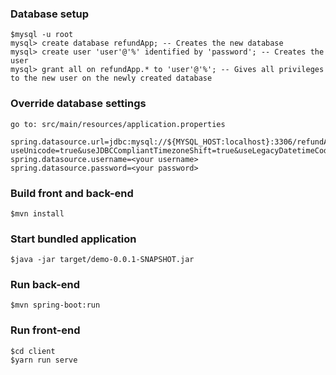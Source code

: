 

### Database setup

```
$mysql -u root
mysql> create database refundApp; -- Creates the new database
mysql> create user 'user'@'%' identified by 'password'; -- Creates the user
mysql> grant all on refundApp.* to 'user'@'%'; -- Gives all privileges to the new user on the newly created database
```
### Override database settings
```
go to: src/main/resources/application.properties

spring.datasource.url=jdbc:mysql://${MYSQL_HOST:localhost}:3306/refundApp?useUnicode=true&useJDBCCompliantTimezoneShift=true&useLegacyDatetimeCode=false&serverTimezone=UTC
spring.datasource.username=<your username>
spring.datasource.password=<your password>
```

### Build front and back-end 
```
$mvn install
```

### Start bundled application
```
$java -jar target/demo-0.0.1-SNAPSHOT.jar 
```

### Run back-end
```
$mvn spring-boot:run
```

### Run front-end
```
$cd client
$yarn run serve
```
